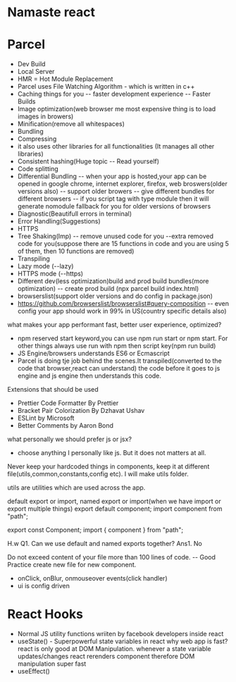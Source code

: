 # Namaste react

# Parcel
- Dev Build
- Local Server
- HMR = Hot Module Replacement
- Parcel uses File Watching Algorithm - which is written in c++
- Caching things for you -- faster development experience -- Faster Builds
- Image optimization(web browser me most expensive thing is to load images in browers)
- Minification(remove all whitespaces)
- Bundling
- Compressing
- it also uses other libraries for all functionalities (It manages all other libraries)
- Consistent hashing(Huge topic -- Read yourself)
- Code splitting
- Differential Bundling -- when your app is hosted,your app can be opened in google chrome, internet explorer, firefox, web broswers(older versions also) -- support older browers -- give different bundles for different browsers -- if you script tag with type module then it will generate nomodule fallback for you for older versions of browsers
- Diagnostic(Beautifull errors in terminal)
- Error Handling(Suggestions)
- HTTPS
- Tree Shaking(Imp) -- remove unused code for you --extra removed code for you(suppose there are 15 functions in code and you are using 5 of them, then 10 functions are removed)
- Transpiling
- Lazy mode (--lazy)
- HTTPS mode (--https)
- Different dev(less optimization)build and prod build bundles(more optimization) -- create prod build (npx parcel build index.html)
- browserslist(support older versions and do config in package.json)
- https://github.com/browserslist/browserslist#query-composition -- even config your app should work in 99% in US(country specific details also)


what makes your app performant fast, better user experience, optimized?

- npm reserved start keyword,you can use npm run start or npm start. For other things always use run with npm then script key(npm run build)
- JS Engine/browsers understands ES6 or Ecmascript
- Parcel is doing tje job behind the scenes.It transpiled(converted to the code that browser,react can understand) the code before it goes to js engine and js engine then understands this code.

Extensions that should be used
- Prettier Code Formatter By Prettier
- Bracket Pair Colorization By Dzhavat Ushav
- ESLint by Microsoft
- Better Comments by Aaron Bond

what personally we should prefer js or jsx?
- choose anything I personally like js. But it does not matters at all.

Never keep your hardcoded things in components, keep it at different file(utils,common,constants,config etc). I will make utils folder.

utils are utilities which are used across the app.

default export or import, named export or import(when we have import or export multiple things)
export default component;
import component from "path";

export const Component;
import { component } from "path";

H.w Q1. Can we use default and named exports together?
Ans1. No

Do not exceed content of your file more than 100 lines of code. -- Good Practice create new file for new component.

- onClick, onBlur, onmouseover events(click handler)
- ui is config driven

# React Hooks
- Normal JS utility functions wriiten by facebook developers inside react
- useState() - Superpowerful state variables in react
why web app is fast? react is only good at DOM Manipulation.
whenever a state variable updates/changes react rerenders component therefore DOM manipulation super fast
- useEffect()


